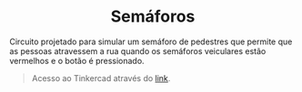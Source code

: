 <div align="center">
  <h1>Semáforos</h1>
</div>

Circuito projetado para simular um semáforo de pedestres que permite que as pessoas atravessem a rua quando os semáforos veiculares estão vermelhos e o botão é pressionado.

> Acesso ao Tinkercad através do [link](https://www.tinkercad.com/things/2hIsfU1DlDx).
